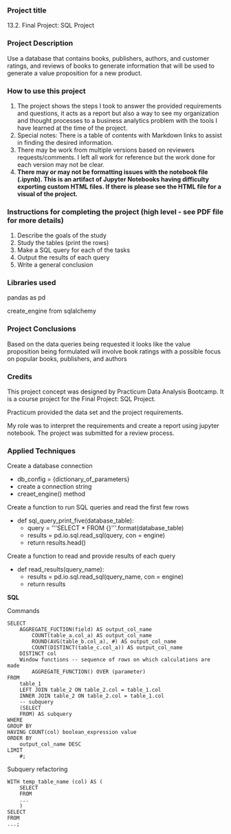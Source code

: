 ### Project title
13.2. Final Project: SQL Project

### Project Description
Use a database that contains books, publishers, authors, and customer ratings, and reviews of books to generate information that will be used to generate a value proposition for a new product.

### How to use this project
1. The project shows the steps I took to answer the provided requirements and questions, it acts as a report but also a way to see my organization and thought processes to a business analytics problem with the tools I have learned at the time of the project.
2. Special notes: There is a table of contents with Markdown links to assist in finding the desired information.
3. There may be work from multiple versions based on reviewers requests/comments. I left all work for reference but the work done for each version may not be clear.
4. **There may or may not be formatting issues with the notebook file (.ipynb). This is an artifact of Jupyter Notebooks having difficulty exporting custom HTML files. If there is please see the HTML file for a visual of the project.**

### Instructions for completing the project (high level - see PDF file for more details)
1. Describe the goals of the study
2. Study the tables (print the rows)
3. Make a SQL query for each of the tasks
4. Output the results of each query
5. Write a general conclusion

### Libraries used
pandas as pd

create_engine from sqlalchemy	

### Project Conclusions
Based on the data queries being requested it looks like the value proposition being formulated will involve book ratings with a possible focus on popular books, publishers, and authors

### Credits
This project concept was designed by Practicum Data Analysis Bootcamp. It is a course project for the Final Project: SQL Project. 

Practicum provided the data set and the project requirements. 

My role was to interpret the requirements and create a report using jupyter notebook. The project was submitted for a review process.

### Applied Techniques
Create a database connection
- db_config = {dictionary_of_parameters}
- create a connection string
- creaet_engine() method

Create a function to run SQL queries and read the first few rows
- def sql_query_print_five(database_table):
    - query = '''SELECT * FROM {}'''.format(database_table)
    - results = pd.io.sql.read_sql(query, con = engine)
    - return results.head()	

Create a function to read and provide results of each query
- def read_results(query_name):
	- results = pd.io.sql.read_sql(query_name, con = engine)
	- return results

**SQL**

Commands
```
SELECT
	AGGREGATE_FUCTION(field) AS output_col_name
		COUNT(table_a.col_a) AS output_col_name
		ROUND(AVG(table_b.col_a), #) AS output_col_name
		COUNT(DISTINCT(table_c.col_a)) AS output_col_name
	DISTINCT col
	Window functions -- sequence of rows on which calculations are made
		AGGREGATE_FUNCTION() OVER (parameter)
FROM 
	table_1
	LEFT JOIN table_2 ON table_2.col = table_1.col
	INNER JOIN table_2 ON table_2.col = table_1.col
	-- subquery
	(SELECT
	FROM) AS subquery
WHERE
GROUP BY
HAVING COUNT(col) boolean_expression value
ORDER BY
	output_col_name DESC
LIMIT
	#;
```

Subquery refactoring
```
WITH temp_table_name (col) AS (
	SELECT
	FROM
	...
	)
SELECT
FROM
...;
```